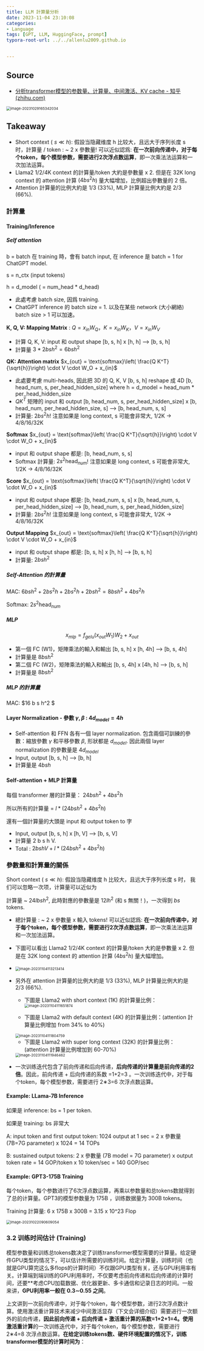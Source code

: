 ```yaml
---
title: LLM 計算量分析
date: 2023-11-04 23:10:08
categories:
- Language
tags: [GPT, LLM, HuggingFace, prompt]
typora-root-url: ../../allenlu2009.github.io


---
```






## Source

* [分析transformer模型的参数量、计算量、中间激活、KV cache - 知乎 (zhihu.com)](https://zhuanlan.zhihu.com/p/624740065)

  

<img src="/media/image-20231029165342034.png" alt="image-20231029165342034" style="zoom: 67%;" />

## Takeaway

* Short context ( $s \ll h$): 假設当隐藏维度 h 比较大，且远大于序列长度 s 时，計算量 / token :  ~ 2 x 參數量!   可以近似認爲:  **在一次前向传递中，对于每个token，每个模型参数，需要进行2次浮点数运算**，即一次乘法法运算和一次加法运算。
* Llama2 1/2/4K context 的計算量/token 大約是參數量 x 2.  但是在 32K long context 的 attention 計算 ($4bs^2 h$) 量大幅增加，比例超出參數量的 2 倍。 
* Attention 計算量的比例大約是 1/3 (33%),  MLP 計算量比例大約是 2/3 (66%).  



### 計算量

#### Training/Inference

##### Self attention

b = batch  在 training 時，會有 batch input,  在 inference 是 batch = 1 for ChatGPT model.

s = n_ctx (input tokens)

h = d_model ( = num_head * d_head)

* 此處考慮 batch size, 因爲 training.   
* ChatGPT inference 的 batch size = 1.    以及在某些 network (大小網絡) batch size > 1 可以加速。

**K, Q, V: Mapping Matrix** :  $Q = x_{in} W_Q，K = x_{in} W_K， V = x_{in} W_V$

* 計算 Q, K, V:   input 和 output shape  [b, s, h] x [h, h] -->  [b, s, h]  
* 計算量 $3  * 2 b s h^2 = 6 b s h^2$

**QK: Attention matrix**   $x_{out} = \text{softmax}\left( \frac{Q K^T}{\sqrt{h}}\right) \cdot V \cdot W_O + x_{in}$

* 此處要考慮 multi-heads,  因此把 3D 的 Q, K, V [b, s, h] reshape 成 4D [b, head_num, s, per_head_hidden_size]  where h = d_model = head_num * per_head_hidden_size 
* $Q K^T$  矩陣的 input 和 output [b, head_num, s, per_head_hidden_size] x [b, head_num, per_head_hidden_size, s] --> [b, head_num, s, s]
* 計算量:  $2 b s^2 h$!   注意如果是 long context,  s 可能會非常大,  1/2K -> 4/8/16/32K

**Softmax**   $x_{out} = \text{softmax}\left( \frac{Q K^T}{\sqrt{h}}\right) \cdot V \cdot W_O + x_{in}$

* input 和 output shape 都是: [b, head_num, s, s]
* Softmax 計算量:  $2  s^2 \text{head}_{num}$!   注意如果是 long context,  s 可能會非常大,  1/2K -> 4/8/16/32K

**Score**   $x_{out} = \text{softmax}\left( \frac{Q K^T}{\sqrt{h}}\right) \cdot V \cdot W_O + x_{in}$

* input 和 output shape 都是: [b, head_num, s, s] x [b, head_num, s, per_head_hidden_size] --> [b, head_num, s, per_head_hidden_size]
* 計算量:  $2  b s^2 h$!   注意如果是 long context,  s 可能會非常大,  1/2K -> 4/8/16/32K

**Output Mapping**   $x_{out} = \text{softmax}\left( \frac{Q K^T}{\sqrt{h}}\right) \cdot V \cdot W_O + x_{in}$

* input 和 output shape 都是: [b, s, h] x [h, h] --> [b, s, h]
* 計算量:  $2  b s h^2$  



##### Self-Attention 的計算量

MAC:  $6 b s h^2 + 2 b s^2 h + 2 b s^2 h + 2 b s h^2 = 8 b s h^2 + 4 b s^2 h$

Softmax:  $2 s^2 \text{head}_{num}$



##### MLP

$$ x_{mlp} = f_{gelu} (x_{out} W_1) W_2 + x_{out}$$

* 第一個 FC (W1)，矩陣乘法的輸入和輸出 [b, s, h] x [h, 4h] --> [b, s, 4h]
* 計算量是 $8 b s h^2$
* 第二個 FC (W2)，矩陣乘法的輸入和輸出 [b, s, 4h] x [4h, h] --> [b, s, h]
* 計算量是 $8 b s h^2$

##### MLP 的計算量

MAC:  $16 b s h^2 $



#### Layer Normalization - 參數 $\gamma, \beta$ : $4 d_{model} = 4h$

* Self-attention 和 FFN 各有一個 layer normalization.  包含兩個可訓練的參數：縮放參數 $\gamma$ 和平移參數 $\beta$, 形狀都是 $d_{model}$.   因此兩個 layer normalization 的參數量是 $4 d_{model}$
* Input, output [b, s, h]  --> [b, h]
* 計算量是 $4 bsh$



#### Self-attention + MLP 計算量

每個 transformer 層的計算量： $24 b s h^2 + 4 b s^2 h$

所以所有的計算量 =  $l * (24 b s h^2 + 4 b s^2 h)$

還有一個計算量的大頭是 input 和 output token to 字

* Input, output [b, s, h] x [h, V] --> [b, s, V]
* 計算量 2 b s h V.
* Total :  $2 b s h V + l * (24 b s h^2 + 4 b s^2 h)$



### 參數量和計算量的關係

Short context ( $s \ll h$): 假設当隐藏维度 h 比较大，且远大于序列长度 s 时， 我们可以忽略一次项，计算量可以近似为

計算量 ~  $24 l b s h^2$,  此時對應的參數量是 $12 l h^2$ (和 s 無關！)，一次得到 $b s$ tokens.  

* 總計算量 :  ~ 2 x 參數量 x 輸入 tokens!   可以近似認爲:  **在一次前向传递中，对于每个token，每个模型参数，需要进行2次浮点数运算**，即一次乘法法运算和一次加法运算。

* 下圖可以看出 Llama2 1/2/4K context 的計算量/token 大約是參數量 x 2.  但是在 32K long context 的 attention 計算 ($4bs^2 h$) 量大幅增加。 

* <img src="/media/image-20231104113213414.png" alt="image-20231104113213414" style="zoom:67%;" />

* 另外在 attention 計算量的比例大約是 1/3 (33%),  MLP 計算量比例大約是 2/3 (66%).  
  * 下圖是 Llama2 with short context (1K) 的計算量比例：
    <img src="/media/image-20231104111651874.png" alt="image-20231104111651874" style="zoom:67%;" />
  
    
  
  * 下圖是 Llama2 with default context (4K) 的計算量比例：(attention 計算量比例增加 from 34% to 40%)
  <img src="/media/image-20231104111804759.png" alt="image-20231104111804759" style="zoom:67%;" />

  * 下圖是 Llama2 with super long context (32K) 的計算量比例：(attention 計算量比例增加到 60-70%)
  <img src="/media/image-20231104111946462.png" alt="image-20231104111946462" style="zoom:67%;" />

  
  
* 一次训练迭代包含了前向传递和后向传递，**后向传递的计算量是前向传递的2倍**。因此，前向传递 + 后向传递的系数 =1+2=3 。一次训练迭代中，对于每个token，每个模型参数，需要进行 2∗3=6 次浮点数运算。



#### Example: LLama-7B Inference

如果是 inference:  bs = 1  per token.

如果是 training:  bs 非常大

A:  input token and first output token:  1024 output at 1 sec = 2 x 參數量 (7B=7G parameter) x 1024 = 14 TOPs

B: sustained output tokens:  2 x 參數量 (7B model = 7G parameter) x output token rate = 14 GOP/token x 10 token/sec = 140 GOP/sec



#### Example: GPT3-175B Training

每个token，每个参数进行了6次浮点数运算，再乘以参数量和总tokens数就得到了总的计算量。GPT3的模型参数量为 175B ，训练数据量为 300B tokens。

Training 計算量:  6 x 175B x 300B = 3.15 x 10^23  Flop



<img src="/media/image-20231022090609054.png" alt="image-20231022090609054" style="zoom: 67%;" />

### 3.2 训练时间估计 (Training)

模型参数量和训练总tokens数决定了训练transformer模型需要的计算量。给定硬件GPU类型的情况下，可以估计所需要的训练时间。给定计算量，训练时间（也就是GPU算完这么多flops的计算时间）不仅跟GPU类型有关，还与GPU利用率有关。计算端到端训练的GPU利用率时，不仅要考虑前向传递和后向传递的计算时间，还要**考虑CPU加载数据、优化器更新、多卡通信和记录日志的时间。一般来讲，**GPU利用率一般在 0.3∼0.55 之间**。

上文讲到一次前向传递中，对于每个token，每个模型参数，进行2次浮点数计算。使用激活重计算技术来减少中间激活显存（下文会详细介绍）需要进行一次额外的前向传递，**因此前向传递 + 后向传递 + 激活重计算的系数=1+2+1=4。**使用**激活重计算**的一次训练迭代中，对于每个token，每个模型参数，需要进行 2∗4=8 次浮点数运算。**在给定训练tokens数、硬件环境配置的情况下，训练transformer模型的计算时间为**：



